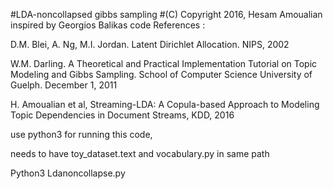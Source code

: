 #LDA-noncollapsed gibbs sampling
#(C) Copyright 2016, Hesam Amoualian inspired by Georgios Balikas code
References :

D.M. Blei, A. Ng, M.I. Jordan. Latent Dirichlet Allocation. NIPS, 2002

W.M. Darling. A Theoretical and Practical Implementation Tutorial on Topic Modeling and Gibbs Sampling. School of Computer Science University of Guelph. December 1, 2011

H. Amoualian et al, Streaming-LDA: A Copula-based Approach to Modeling Topic Dependencies in Document Streams, KDD, 2016

use python3 for running this code,

needs to have toy_dataset.text and vocabulary.py in same path

Python3 Ldanoncollapse.py